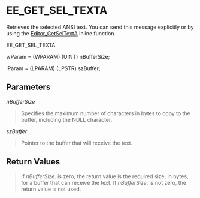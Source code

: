 # EE\_GET\_SEL\_TEXTA

Retrieves the selected ANSI text. You can send this message explicitly or by
using the [Editor\_GetSelTextA](../macro/editor_getseltexta) inline function.

EE\_GET\_SEL\_TEXTA

wParam = (WPARAM) (UINT) nBufferSize;

lParam = (LPARAM) (LPSTR) szBuffer;

## Parameters

_nBufferSize_

> Specifies the maximum number of characters in bytes to copy to the buffer,
> including the NULL character.

_szBuffer_

> Pointer to the buffer that will receive the text.

## Return Values

> If _nBufferSize_. is zero, the return value is the required size, in
> bytes, for a buffer that can receive the text. If _nBufferSize_. is not
> zero, the return value is not used.
